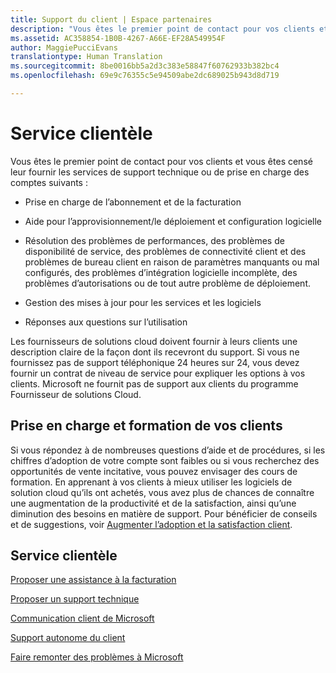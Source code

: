 ```yaml
---
title: Support du client | Espace partenaires
description: "Vous êtes le premier point de contact pour vos clients et vous êtes censé leur fournir des services techniques et une assistance&nbsp;: Aide concernant la facturation et l’abonnement Aide au déploiement, à l’approvisionnement et configuration logicielle Résolution de problèmes de performances, de disponibilité de service, de connectivité client et de bureau client dus à des paramètres manquants ou mal configurés, intégration logicielle incomplète, problèmes d’autorisations ou autres problèmes de déploiement. Gestion des mises à jour des services et logiciels Réponse aux questions sur l’utilisation Les fournisseurs de solutions&nbsp;Cloud doivent expliquer clairement aux clients comment ils bénéficieront du support. Si vous n’assurez pas un support téléphonique 24&nbsp;heures sur&nbsp;24, vous devez fournir un contrat de niveau de service pour expliquer les options à vos clients. Microsoft ne fournit pas un support aux clients Fournisseurs de solutions&nbsp;Cloud."
ms.assetid: AC358854-1B0B-4267-A66E-EF28A549954F
author: MaggiePucciEvans
translationtype: Human Translation
ms.sourcegitcommit: 8be0016bb5a2d3c383e58847f60762933b382bc4
ms.openlocfilehash: 69e9c76355c5e94509abe2dc689025b943d8d719

---
```


# Service clientèle


Vous êtes le premier point de contact pour vos clients et vous êtes censé leur fournir les services de support technique ou de prise en charge des comptes suivants&nbsp;:

-   Prise en charge de l’abonnement et de la facturation

-   Aide pour l’approvisionnement/le déploiement et configuration logicielle

-   Résolution des problèmes de performances, des problèmes de disponibilité de service, des problèmes de connectivité client et des problèmes de bureau client en raison de paramètres manquants ou mal configurés, des problèmes d’intégration logicielle incomplète, des problèmes d’autorisations ou de tout autre problème de déploiement.

-   Gestion des mises à jour pour les services et les logiciels

-   Réponses aux questions sur l’utilisation

Les fournisseurs de solutions cloud doivent fournir à leurs clients une description claire de la façon dont ils recevront du support. Si vous ne fournissez pas de support téléphonique 24 heures sur 24, vous devez fournir un contrat de niveau de service pour expliquer les options à vos clients. Microsoft ne fournit pas de support aux clients du programme Fournisseur de solutions Cloud.

## <a href="" id="supportingtrainingcustomers"></a>Prise en charge et formation de vos clients


Si vous répondez à de nombreuses questions d’aide et de procédures, si les chiffres d’adoption de votre compte sont faibles ou si vous recherchez des opportunités de vente incitative, vous pouvez envisager des cours de formation. En apprenant à vos clients à mieux utiliser les logiciels de solution cloud qu’ils ont achetés, vous avez plus de chances de connaître une augmentation de la productivité et de la satisfaction, ainsi qu’une diminution des besoins en matière de support. Pour bénéficier de conseils et de suggestions, voir [Augmenter l’adoption et la satisfaction client](increasing-adoption-and-satisfaction.md).

## Service clientèle


[Proposer une assistance à la facturation](provide-billing-support.md)

[Proposer un support technique](provide-technical-support.md)

[Communication client de Microsoft](customer-communication-from-microsoft.md)

[Support autonome du client](customer-self-support.md)

[Faire remonter des problèmes à Microsoft](escalate-problems-to-microsoft.md)

 

 






<!--HONumber=Nov16_HO4-->


